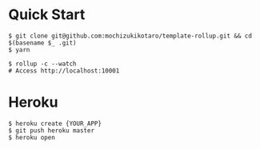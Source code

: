 # Quick Start

```
$ git clone git@github.com:mochizukikotaro/template-rollup.git && cd $(basename $_ .git)
$ yarn

$ rollup -c --watch
# Access http://localhost:10001
```


# Heroku

```
$ heroku create {YOUR_APP}
$ git push heroku master
$ heroku open
```
